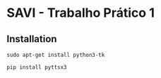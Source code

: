 # SAVI - Trabalho Prático 1





## Installation


```
sudo apt-get install python3-tk
```
```
pip install pyttsx3
```

